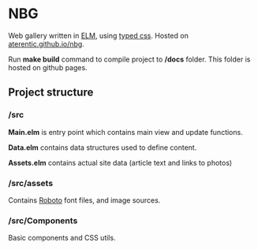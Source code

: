 # NBG

Web gallery written in [ELM](https://elm-lang.org/), using [typed css](https://package.elm-lang.org/packages/rtfeldman/elm-css/latest). Hosted on [aterentic.github.io/nbg](https://aterentic.github.io/nbg).

Run **make build** command to compile project to **/docs** folder. This folder is hosted on github pages.

## Project structure

### /src

**Main.elm** is entry point which contains main view and update functions.

**Data.elm** contains data structures used to define content.

**Assets.elm** contains actual site data (article text and links to photos)

### /src/assets

Contains [Roboto](https://fonts.google.com/specimen/Roboto) font files, and image sources.

### /src/Components

Basic components and CSS utils.
